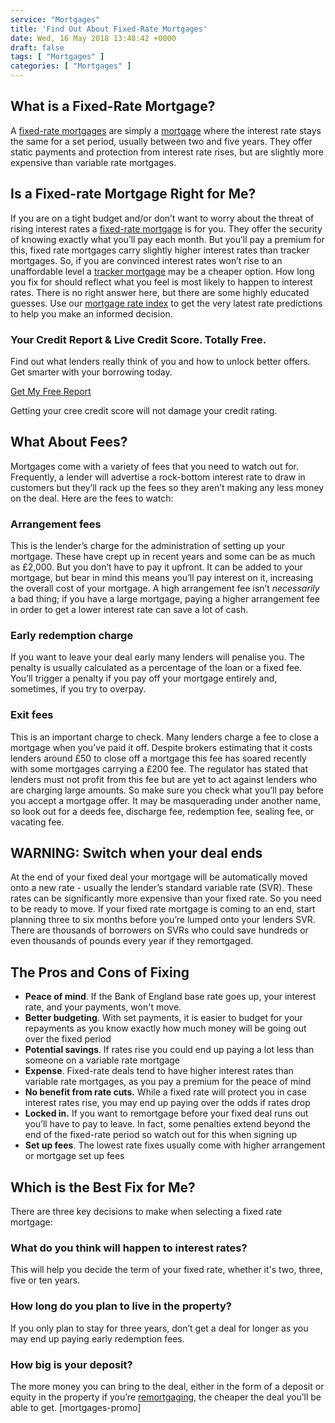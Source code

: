 ```yaml
---
service: "Mortgages"
title: 'Find Out About Fixed-Rate Mortgages'
date: Wed, 16 May 2018 13:48:42 +0000
draft: false
tags: [ "Mortgages" ]
categories: [ "Mortgages" ]
---
```


What is a Fixed-Rate Mortgage?
------------------------------

A [fixed-rate mortgages](https://www.totallymoney.com/mortgages/fixed-rate/) are simply a [mortgage](https://www.totallymoney.com/mortgages/) where the interest rate stays the same for a set period, usually between two and five years. They offer static payments and protection from interest rate rises, but are slightly more expensive than variable rate mortgages.

Is a Fixed-rate Mortgage Right for Me?
--------------------------------------

If you are on a tight budget and/or don’t want to worry about the threat of rising interest rates a [fixed-rate mortgage](https://www.totallymoney.com/mortgages/fixed-rate/) is for you. They offer the security of knowing exactly what you’ll pay each month. But you’ll pay a premium for this, fixed rate mortgages carry slightly higher interest rates than tracker mortgages. So, if you are convinced interest rates won’t rise to an unaffordable level a [tracker mortgage](https://www.totallymoney.com/mortgages/tracker-rate/) may be a cheaper option. How long you fix for should reflect what you feel is most likely to happen to interest rates. There is no right answer here, but there are some highly educated guesses. Use our [mortgage rate index](https://www.totallymoney.com/mortgages/rate-predictions/) to get the very latest rate predictions to help you make an informed decision.


### Your Credit Report & Live Credit Score. Totally Free.

Find out what lenders really think of you and how to unlock better offers. Get smarter with your borrowing today.

[Get My Free Report](https://www.totallymoney.com/free-credit-report/)

Getting your cree credit score will not damage your credit rating.

What About Fees?
----------------

Mortgages come with a variety of fees that you need to watch out for. Frequently, a lender will advertise a rock-bottom interest rate to draw in customers but they’ll rack up the fees so they aren’t making any less money on the deal. Here are the fees to watch:

### Arrangement fees

This is the lender’s charge for the administration of setting up your mortgage. These have crept up in recent years and some can be as much as £2,000. But you don’t have to pay it upfront. It can be added to your mortgage, but bear in mind this means you’ll pay interest on it, increasing the overall cost of your mortgage. A high arrangement fee isn’t _necessarily_ a bad thing; if you have a large mortgage, paying a higher arrangement fee in order to get a lower interest rate can save a lot of cash.

### Early redemption charge

If you want to leave your deal early many lenders will penalise you. The penalty is usually calculated as a percentage of the loan or a fixed fee. You’ll trigger a penalty if you pay off your mortgage entirely and, sometimes, if you try to overpay.

### Exit fees

This is an important charge to check. Many lenders charge a fee to close a mortgage when you’ve paid it off. Despite brokers estimating that it costs lenders around £50 to close off a mortgage this fee has soared recently with some mortgages carrying a £200 fee. The regulator has stated that lenders must not profit from this fee but are yet to act against lenders who are charging large amounts. So make sure you check what you’ll pay before you accept a mortgage offer. It may be masquerading under another name, so look out for a deeds fee, discharge fee, redemption fee, sealing fee, or vacating fee.

WARNING: Switch when your deal ends
-----------------------------------

At the end of your fixed deal your mortgage will be automatically moved onto a new rate - usually the lender’s standard variable rate (SVR). These rates can be significantly more expensive than your fixed rate. So you need to be ready to move. If your fixed rate mortgage is coming to an end, start planning three to six months before you’re lumped onto your lenders SVR. There are thousands of borrowers on SVRs who could save hundreds or even thousands of pounds every year if they remortgaged.

The Pros and Cons of Fixing
---------------------------

*   **Peace of mind**. If the Bank of England base rate goes up, your interest rate, and your payments, won't move.
*   **Better budgeting**. With set payments, it is easier to budget for your repayments as you know exactly how much money will be going out over the fixed period
*   **Potential savings**. If rates rise you could end up paying a lot less than someone on a variable rate mortgage
*   **Expense**. Fixed-rate deals tend to have higher interest rates than variable rate mortgages, as you pay a premium for the peace of mind
*   **No benefit from rate cuts.** While a fixed rate will protect you in case interest rates rise, you may end up paying over the odds if rates drop
*   **Locked in.** If you want to remortgage before your fixed deal runs out you’ll have to pay to leave. In fact, some penalties extend beyond the end of the fixed-rate period so watch out for this when signing up
*   **Set up fees**. The lowest rate fixes usually come with higher arrangement or mortgage set up fees

Which is the Best Fix for Me?
-----------------------------

There are three key decisions to make when selecting a fixed rate mortgage:

### What do you think will happen to interest rates?

This will help you decide the term of your fixed rate, whether it's two, three, five or ten years.

### How long do you plan to live in the property?

If you only plan to stay for three years, don’t get a deal for longer as you may end up paying early redemption fees.

### How big is your deposit?

The more money you can bring to the deal, either in the form of a deposit or equity in the property if you’re [remortgaging](https://www.totallymoney.com/mortgages/remortgages/), the cheaper the deal you’ll be able to get. \[mortgages-promo\]

